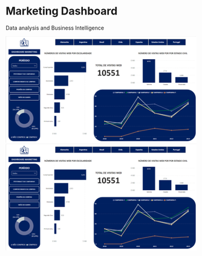 # Marketing Dashboard
Data analysis and Business Intelligence

<img src="Modelo marketing.PNG" width="" height=""><br>
<img src="Modelo marketing.PNG" width="" height="">


